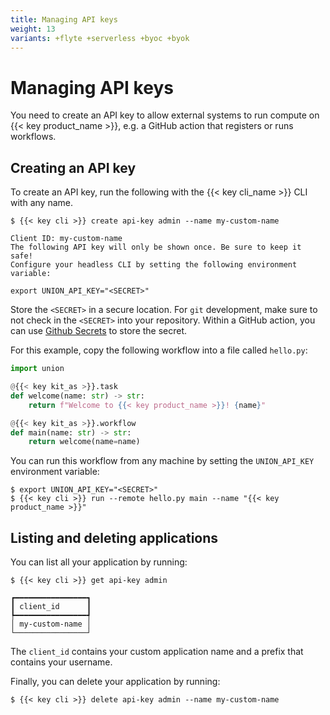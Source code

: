 ```yaml
---
title: Managing API keys
weight: 13
variants: +flyte +serverless +byoc +byok
---
```


# Managing API keys

You need to create an API key to allow external systems to run compute
on {{< key product_name >}}, e.g. a GitHub action that registers or runs workflows.

## Creating an API key

To create an API key, run the following with the {{< key cli_name >}} CLI with any name.

```shell
$ {{< key cli >}} create api-key admin --name my-custom-name

Client ID: my-custom-name
The following API key will only be shown once. Be sure to keep it safe!
Configure your headless CLI by setting the following environment variable:

export UNION_API_KEY="<SECRET>"
```

Store the `<SECRET>` in a secure location. For `git` development, make sure to not check in the `<SECRET>` into your repository.
Within a GitHub action, you can use [Github Secrets](https://docs.github.com/en/actions/security-guides/using-secrets-in-github-actions) to store the secret.

For this example, copy the following workflow into a file called `hello.py`:

```python
import union

@{{< key kit_as >}}.task
def welcome(name: str) -> str:
    return f"Welcome to {{< key product_name >}}! {name}"

@{{< key kit_as >}}.workflow
def main(name: str) -> str:
    return welcome(name=name)
```

You can run this workflow from any machine by setting the `UNION_API_KEY`
environment variable:

```shell
$ export UNION_API_KEY="<SECRET>"
$ {{< key cli >}} run --remote hello.py main --name "{{< key product_name >}}"
```

## Listing and deleting applications

You can list all your application by running:

```shell
$ {{< key cli >}} get api-key admin
```

```shell
┏━━━━━━━━━━━━━━━━┓
┃ client_id      ┃
┡━━━━━━━━━━━━━━━━┩
│ my-custom-name │
└────────────────┘
```

The `client_id` contains your custom application name and a prefix that contains your
username.

Finally, you can delete your application by running:

```shell
$ {{< key cli >}} delete api-key admin --name my-custom-name
```
